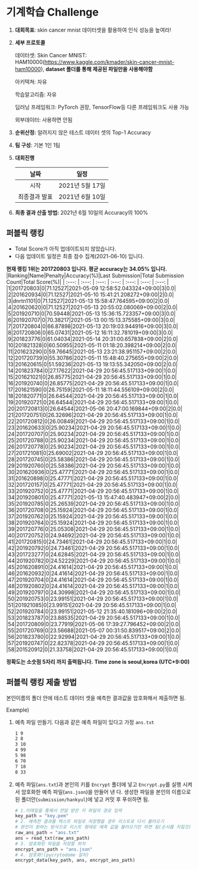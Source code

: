 # **기계학습 Challenge**
1. **대회목표**: skin cancer mnist 데이터셋을 활용하여 인식 성능을 높여라!

2. **세부 프로토콜**

   데이터셋: Skin Cancer MNIST: HAM10000(https://www.kaggle.com/kmader/skin-cancer-mnist-ham10000), 
           **dataset 폴더를 통해 제공된 파일만을 사용해야함**

   아키텍쳐: 자유

   학습알고리즘: 자유

   딥러닝 프레임워크: PyTorch 권장, TensorFlow등 다른 프레임워크도 사용 가능

   외부데이터: 사용하면 안됨

3. **순위산정:** 알려지지 않은 테스트 데이터 셋의 Top-1 Accuracy

4. **팀 구성**: 기본 1인 1팀


5. **대회진행**

   |     날짜      |      일정       |
   | :-----------: | :-------------: |
   |     시작      | 2021년 5월 17일 |
   | 최종결과 발표 | 2021년 6월 10일  |

7. **최종 결과 산출 방법:** 2021년 6월 10일의 Accuracy의 100%


## 퍼블릭 랭킹

  
- Total Score가 아직 업데이트되지 않았습니다. 
 - 다음 업데이트 일정은 최종 점수 집계(2021-06-10) 입니다.
  
**현재 랭킹 1위는 201720803 입니다. 평균 accuracy는 34.05% 입니다.**
|Ranking|Name|Penalty|Accuracy(%)|Last Submission|Total Submission Count|Total Score(%)|
| :---: | :---: | :---: | :---: | :---: | :---: | :---: |
|1|201720803|0|71.12527|2021-05-09 12:58:52.043324+09:00|3|0.0|
|2|201620934|0|71.12527|2021-05-10 15:41:21.208272+09:00|2|0.0|
|3|dnrtn1101|0|71.12527|2021-05-13 15:58:47.764595+09:00|2|0.0|
|4|201620620|0|71.12527|2021-05-13 20:55:02.080069+09:00|2|0.0|
|5|201920710|0|70.59448|2021-05-13 15:36:15.723357+09:00|3|0.0|
|6|201920707|0|70.38217|2021-05-13 00:15:13.375585+09:00|3|0.0|
|7|201720804|0|66.87898|2021-05-13 20:19:03.944916+09:00|3|0.0|
|8|201720806|0|65.07431|2021-05-12 16:11:32.781019+09:00|3|0.0|
|9|201823776|0|61.04034|2021-05-14 20:31:00.657838+09:00|2|0.0|
|10|201821328|0|60.50955|2021-05-11 01:18:20.398214+09:00|2|0.0|
|11|201623290|0|59.76645|2021-05-13 23:21:38.951157+09:00|2|0.0|
|12|201720739|0|55.30786|2021-05-11 15:48:40.275655+09:00|2|0.0|
|13|201620615|0|51.59236|2021-05-13 19:13:55.342050+09:00|2|0.0|
|14|201823784|0|27.17622|2021-04-29 20:56:45.517133+09:00|1|0.0|
|15|201621021|0|26.85775|2021-04-29 20:56:45.517133+09:00|1|0.0|
|16|201920740|0|26.85775|2021-04-29 20:56:45.517133+09:00|1|0.0|
|17|201621590|0|26.75159|2021-05-11 18:11:44.556109+09:00|2|0.0|
|18|201820771|0|26.64544|2021-04-29 20:56:45.517133+09:00|1|0.0|
|19|201920721|0|26.64544|2021-04-29 20:56:45.517133+09:00|1|0.0|
|20|201720813|0|26.64544|2021-05-06 20:47:00.169844+09:00|2|0.0|
|21|201720751|0|26.32696|2021-04-29 20:56:45.517133+09:00|1|0.0|
|22|201720812|0|26.00849|2021-04-29 20:56:45.517133+09:00|1|0.0|
|23|201620633|0|25.90234|2021-04-29 20:56:45.517133+09:00|1|0.0|
|24|201720707|0|25.90234|2021-04-29 20:56:45.517133+09:00|1|0.0|
|25|201720788|0|25.90234|2021-04-29 20:56:45.517133+09:00|1|0.0|
|26|201720778|0|25.90234|2021-04-29 20:56:45.517133+09:00|1|0.0|
|27|201721081|0|25.69002|2021-04-29 20:56:45.517133+09:00|1|0.0|
|28|201720745|0|25.58386|2021-04-29 20:56:45.517133+09:00|1|0.0|
|29|201920760|0|25.58386|2021-04-29 20:56:45.517133+09:00|1|0.0|
|30|201620936|0|25.47771|2021-04-29 20:56:45.517133+09:00|1|0.0|
|31|201620898|0|25.47771|2021-04-29 20:56:45.517133+09:00|1|0.0|
|32|201720157|0|25.47771|2021-04-29 20:56:45.517133+09:00|1|0.0|
|33|201920752|0|25.47771|2021-04-29 20:56:45.517133+09:00|1|0.0|
|34|201920801|0|25.47771|2021-05-13 15:47:40.483947+09:00|2|0.0|
|35|201920785|0|25.26539|2021-04-29 20:56:45.517133+09:00|1|0.0|
|36|201720708|0|25.15924|2021-04-29 20:56:45.517133+09:00|1|0.0|
|37|201920762|0|25.15924|2021-04-29 20:56:45.517133+09:00|1|0.0|
|38|201920764|0|25.15924|2021-04-29 20:56:45.517133+09:00|1|0.0|
|39|201720776|0|25.05308|2021-04-29 20:56:45.517133+09:00|1|0.0|
|40|201720752|0|24.94692|2021-04-29 20:56:45.517133+09:00|1|0.0|
|41|201720815|0|24.73461|2021-04-29 20:56:45.517133+09:00|1|0.0|
|42|201920792|0|24.73461|2021-04-29 20:56:45.517133+09:00|1|0.0|
|43|201723277|0|24.62845|2021-04-29 20:56:45.517133+09:00|1|0.0|
|44|201920782|0|24.52229|2021-04-29 20:56:45.517133+09:00|1|0.0|
|45|201620891|0|24.41614|2021-04-29 20:56:45.517133+09:00|1|0.0|
|46|201620932|0|24.41614|2021-04-29 20:56:45.517133+09:00|1|0.0|
|47|201920704|0|24.41614|2021-04-29 20:56:45.517133+09:00|1|0.0|
|48|201920802|0|24.41614|2021-04-29 20:56:45.517133+09:00|1|0.0|
|49|201920797|0|24.30998|2021-04-29 20:56:45.517133+09:00|1|0.0|
|50|201920753|0|23.99151|2021-04-29 20:56:45.517133+09:00|1|0.0|
|51|201921085|0|23.99151|2021-04-29 20:56:45.517133+09:00|1|0.0|
|52|201920784|0|23.99151|2021-05-12 21:35:40.181096+09:00|2|0.0|
|53|201823787|0|23.88535|2021-04-29 20:56:45.517133+09:00|1|0.0|
|54|201720809|0|23.77919|2021-05-06 17:39:27.796452+09:00|2|0.0|
|55|201720769|0|23.56688|2021-05-07 00:31:50.839517+09:00|2|0.0|
|56|201823780|0|22.92994|2021-04-29 20:56:45.517133+09:00|1|0.0|
|57|201920747|0|22.82378|2021-04-29 20:56:45.517133+09:00|1|0.0|
|58|201520912|0|21.33758|2021-04-29 20:56:45.517133+09:00|1|0.0|


**정확도는 소숫점 5자리 까지 출력됩니다.**
**Time zone is seoul,korea (UTC+9:00)**
## 퍼블릭 랭킹 제출 방법

본인이름의 폴더 안에 테스트 데이터 셋을 예측한 결과값을 암호화해서 제출하면 됨.

Example) 

1. 예측 파일 만들기. 다음과 같은 예측 파일이 있다고 가정 `ans.txt`

   ```tex
   1 9
   2 8
   3 10
   4 99
   5 98
   6 70
   7 18
   8 33
   ```

2. 예측 파일(`ans.txt`)과 본인의 키를 `Encrypt` 폴더에 넣고 `Encrypt.py`를 실행 시켜서 암호화한 예측 파일(`ans.json`)을 만들어 낸 다. 생성한 파일을 본인의 이름으로 된 폴더안(`submission/hankyul`)에 넣고 커밋 후 푸쉬하면 됨.

   ```python
   # 1.이메일을 통해서 전달 받은 키 파일의 경로 입력
   key_path = "key.pem"
   # 2. 예측한 결과를 텍스트 파일로 저장했을 경우 리스트로 다시 불러오기
   # 본인이 원하는 방식으로 리스트 형태로 예측 값을 불러오기만 하면 됨(순서를 지킬것)
   raw_ans_path = "ans.txt"
   ans = read_txt(raw_ans_path)
   # 3. 암호화된 파일을 저장할 위치
   encrypt_ans_path = "ans.json"
   # 4. 암호화!(pycrytodome 설치)
   encrypt_data(key_path, ans, encrypt_ans_path)
   ```




